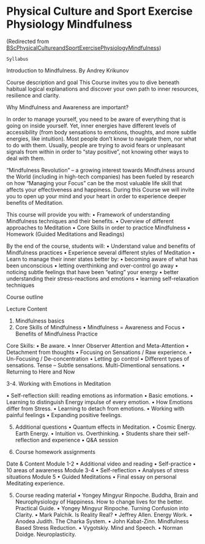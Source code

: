 






Physical Culture and Sport Exercise Physiology Mindfulness
==========================================================



(Redirected from [BScPhysicalCultureandSportExercisePhysiologyMindfulness](/index.php?title=BScPhysicalCultureandSportExercisePhysiologyMindfulness&redirect=no "BScPhysicalCultureandSportExercisePhysiologyMindfulness"))



```
Syllabus

```

Introduction to Mindfulness. 
By Andrey Krikunov


Course description and goal
This Course invites you to dive beneath habitual logical explanations and discover your own path to inner resources, resilience and clarity.


Why Mindfulness and Awareness are important?


In order to manage yourself, you need to be aware of everything that is going on inside yourself. Yet, inner energies have different levels of accessibility (from body sensations to emotions, thoughts, and more subtle energies, like intuition). Most people don’t know to navigate them, nor what to do with them. Usually, people are trying to avoid fears or unpleasant signals from within in order to “stay positive”, not knowing other ways to deal with them. 


“Mindfulness Revolution” – a growing interest towards Mindfulness around the World (including in high-tech companies) has been fueled by research on how “Managing your Focus” can be the most valuable life skill that affects your effectiveness and happiness. During this Course we will invite you to open up your mind and your heart in order to experience deeper benefits of Meditation. 


This course will provide you with:
• Framework of understanding Mindfulness techniques and their benefits.
• Overview of different approaches to Meditation
• Core Skills in order to practice Mindfulness 
• Homework (Guided Meditations and Readings)


By the end of the course, students will:
• Understand value and benefits of Mindfulness practices 
• Experience several different styles of Meditation
• Learn to manage their inner states better by:
• becoming aware of what has been unconscious 
• letting overthinking and over-control go away
• noticing subtle feelings that have been “eating” your energy 
• better understanding their stress-reactions and emotions
• learning self-relaxation techniques


Course outline


Lecture Content


1. Mindfulness basics
2. Core Skills of Mindfulness • Mindfulness = Awareness and Focus
• Benefits of Mindfulness Practice


Core Skills:
• Be aware.
• Inner Observer Attention and Meta-Attention
• Detachment from thoughts
• Focusing on Sensations / Raw experience.
• Un-Focusing / De-concentration
• Letting go control
• Different types of sensations. Tense – Subtle sensations. Multi-Dimentional sensations.
• Returning to Here and Now


3-4. Working with Emotions in Meditation


• Self-reflection skill: reading emotions as information
• Basic emotions. 
• Learning to distinguish Energy impulse of every emotion.
• How Emotions differ from Stress.
• Learning to detach from emotions.
• Working with painful feelings
• Expanding positive feelings.


5. Additional questions
 • Quantum effects in Meditation. 
• Cosmic Energy. Earth Energy.
• Intuition vs. Overthinking.
• Students share their self-reflection and experience
• Q&A session


4. Course homework assignments


Date & Content
Module 1-2
• Additional video and reading
• Self-practice
• 10 areas of awareness
Module 3-4
• Self-reflection
• Analyses of stress situations
Module 5
• Guided Meditations
• Final essay on personal Meditating experience.


5. Course reading material
• Yongey Mingyur Rinpoche. Buddha, Brain and Neurophysiology of Happiness. How to change lives for the better. Practical Guide.
• Yongey Mingyur Rinpoche. Turning Confusion into Clarity.
• Mark Palchik. Is Reality Real?
• Jeffrey Allen. Energy Work.
• Anodea Judith. The Charka System. 
• John Kabat-Zinn. Mindfulness Based Stress Reduction.
• Vygotskiy. Mind and Speech.
• Norman Doidge. Neuroplasticity.











